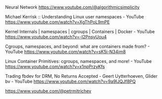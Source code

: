 

Neural Network
https://www.youtube.com/@algorithmicsimplicity

Michael Kerrisk :: Understanding Linux user namespaces - YouTube
https://www.youtube.com/watch?v=XgThPoL9mPE

Kernel Internals | namespaces | cgroups | Containers | Docker - YouTube
https://www.youtube.com/watch?v=-I2PnsyUou4

Cgroups, namespaces, and beyond: what are containers made from? - YouTube
https://www.youtube.com/watch?v=sK5i-N34im8

Linux Container Primitives: cgroups, namespaces, and more! - YouTube
https://www.youtube.com/watch?v=x1npPrzyKfs

Trading fbdev for DRM, No Returns Accepted - Geert Uytterhoeven, Glider bv - YouTube
https://www.youtube.com/watch?v=9a9IJQJf8PQ


https://www.youtube.com/@petrmitrichev
